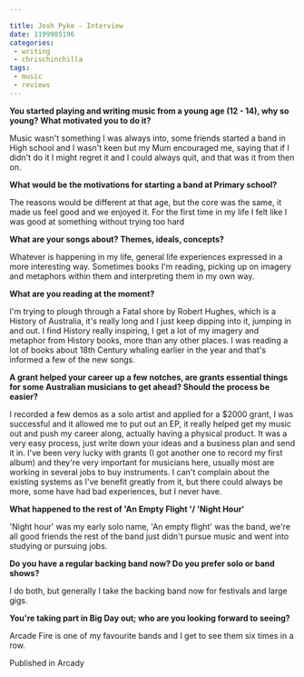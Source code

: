 ```yaml
---

title: Josh Pyke - Interview
date: 1199985196
categories:
 - writing
 - chrischinchilla
tags: 
 - music 
 - reviews
---
```


<b>You started playing and writing music from a young age (12 - 14), why so young? What motivated you to do it? </b>

Music wasn't something I was always into, some friends started a band in High school and I wasn't keen but my Mum encouraged me, saying that if I didn't do it I might regret it and I could always quit, and that was it from then on.

<b>What would be the motivations for starting a band at Primary school? </b>

The reasons would be different at that age, but the core was the same, it made us feel good and we enjoyed it. For the first time in my life I felt like I was good at something without trying too hard

<b>What are your songs about? Themes, ideals, concepts? </b>

Whatever is happening in my life, general life experiences expressed in a more interesting way. Sometimes books I'm reading, picking up on imagery and metaphors within them and interpreting them in my own way.

<b>What are you reading at the moment? </b>

I'm trying to plough through a Fatal shore by Robert Hughes, which is a History of Australia, it's really long and I just keep dipping into it, jumping in and out. I find History really inspiring, I get a lot of my imagery and metaphor from History books, more than any other places. I was reading a lot of books about 18th Century whaling earlier in the year and that's informed a few of the new songs.

<b>A grant helped your career up a few notches, are grants essential things for some Australian musicians to get ahead? Should the process be easier? </b>

I recorded a few demos as a solo artist and applied for a $2000 grant, I was successful and it allowed me to put out an EP, it really helped get my music out and push my career along, actually having a physical product. It was a very easy process, just write down your ideas and a business plan and send it in. I've been very lucky with grants (I got another one to record my first album) and they're very important for musicians here, usually most are working in several jobs to buy instruments. I can't complain about the existing systems as I've benefit greatly from it, but there could always be more, some have had bad experiences, but I never have.

<b>What happened to the rest of 'An Empty Flight '/ 'Night Hour'</b>

'Night hour' was my early solo name, 'An empty flight' was the band, we're all good friends the rest of the band just didn't pursue music and went into studying or pursuing jobs.

<b>Do you have a regular backing band now? Do you prefer solo or band shows? </b>

I do both, but generally I take the backing band now for festivals and large gigs.

<b>You're taking part in Big Day out; who are you looking forward to seeing? </b>

Arcade Fire is one of my favourite bands and I get to see them six times in a row.

Published in Arcady

